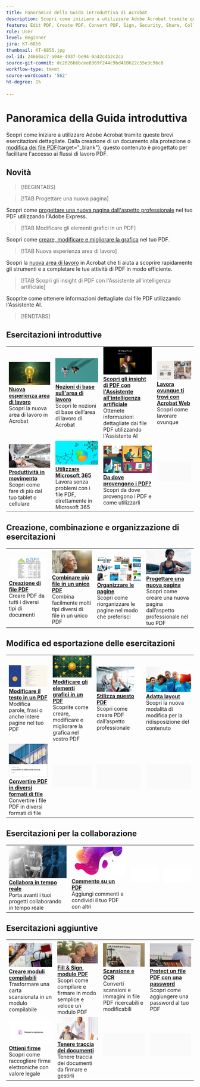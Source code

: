 ```yaml
---
title: Panoramica della Guida introduttiva di Acrobat
description: Scopri come iniziare a utilizzare Adobe Acrobat tramite queste brevi esercitazioni guidate (1-2 min)
feature: Edit PDF, Create PDF, Convert PDF, Sign, Security, Share, Collaboration, Workspace
role: User
level: Beginner
jira: KT-6856
thumbnail: KT-6856.jpg
exl-id: 24660a17-a04e-4937-be94-0a42c4b2c2ca
source-git-commit: dc2026b6bcee8369f244c9bd410622c55e3c96c8
workflow-type: tm+mt
source-wordcount: '562'
ht-degree: 1%

---
```


# Panoramica della Guida introduttiva

Scopri come iniziare a utilizzare Adobe Acrobat tramite queste brevi esercitazioni dettagliate. Dalla creazione di un documento alla protezione o [modifica dei file PDF](https://www.adobe.com/it/acrobat/online/pdf-editor.html){target="_blank"}, questo contenuto è progettato per facilitare l&#39;accesso ai flussi di lavoro PDF.

## Novità

>[!BEGINTABS]

>[!TAB Progettare una nuova pagina]

Scopri come [progettare una nuova pagina dall&#39;aspetto professionale](add-custom-page.md) nel tuo PDF utilizzando l&#39;Adobe Express.

>[!TAB Modificare gli elementi grafici in un PDF]

Scopri come [creare, modificare e migliorare la grafica](edit-graphics.md) nel tuo PDF.

>[!TAB Nuova esperienza area di lavoro]

Scopri la [nuova area di lavoro](new-workspace.md) in Acrobat che ti aiuta a scoprire rapidamente gli strumenti e a completare le tue attività di PDF in modo efficiente.

>[!TAB Scopri gli insight di PDF con l&#39;Assistente all&#39;intelligenza artificiale]

Scoprite come ottenere informazioni dettagliate dai file PDF utilizzando l&#39;Assistente AI.

>[!ENDTABS]

## Esercitazioni introduttive

<table style="table-layout:fixed">
<tr>
  <td>
    <a href="new-workspace.md">
      <img alt="Nuova esperienza area di lavoro" src="../assets/new-workspace.png" />
    </a>
    <div>
    <a href="new-workspace.md"><strong>Nuova esperienza area di lavoro</strong></a>
    </div>
    Scopri la nuova area di lavoro in Acrobat
    <br>
  </td>
  <td>
    <a href="get-to-know-the-acrobat-dc-interface.md">
      <img alt="Nozioni di base sull’area di lavoro" src="../assets/workspace-basics.png" />
    </a>
    <div>
    <a href="get-to-know-the-acrobat-dc-interface.md"><strong>Nozioni di base sull'area di lavoro</strong></a>
    </div>
    Scopri le nozioni di base dell’area di lavoro di Acrobat
    <br>
  </td>
  <td>
    <a href="ai-assistant.md">
      <img alt="Scopri gli insight di PDF con l&apos;Assistente all&apos;intelligenza artificiale" src="../assets/ai-assistant.png" />
    </a>
    <div>
    <a href="ai-assistant.md"><strong>Scopri gli insight di PDF con l'Assistente all'intelligenza artificiale</strong></a>
    </div>
    Ottenete informazioni dettagliate dai file PDF utilizzando l'Assistente AI
    <br>
  </td>
  <td>
    <a href="acrobatweb.md">
      <img alt="Lavora ovunque ti trovi con Acrobat Web" src="../assets/acrobat-web.png" />
    </a>
    <div>
    <a href="acrobatweb.md"><strong>Lavora ovunque ti trovi con Acrobat Web</strong></a>
    </div>
    Scopri come lavorare ovunque
    <br>
  </td>
</tr>
<tr>
  <td>
    <a href="productivity.md">
      <img alt="Produttività ovunque ti trovi" src="../assets/productivity.png" />
    </a>
    <div>
    <a href="productivity.md"><strong>Produttività in movimento</strong></a>
    </div>
    Scopri come fare di più dal tuo tablet o cellulare
    <br>
  </td>
    <td>
      <a href="../integrate/integrate-overview.md#microsoft">
        <img alt="Utilizzo di Microsoft 365" src="../assets/microsoft-365.png" />
      </a>
      <div>
      <a href="../integrate/integrate-overview.md#microsoft"><strong>Utilizzare Microsoft 365</strong></a>
      </div>
      Lavora senza problemi con i file PDF, direttamente in Microsoft 365
      <br> 
    </td>
    <td>
      <a href="where-do-pdfs-come-from.md">
        <img alt="Da dove vengono i PDF?" src="../assets/where-pdfs.png" />
      </a>
      <div>
      <a href="where-do-pdfs-come-from.md"><strong>Da dove provengono i PDF?</strong></a>
      </div>
      Scopri da dove provengono i PDF e come utilizzarli
      <br>
    </td>
    <td>
    <img alt="Spaziatore" src="../assets/Grayspacer.png" />
      <div>
      <br>
    </td>
  </tr>
  </table>

## Creazione, combinazione e organizzazione di esercitazioni

<table style="table-layout:fixed">
  <tr>
    <td>
      <a href="create-pdf.md">
        <img alt="Creare file PDF" src="../assets/create.png" />
      </a>
      <div>
      <a href="create-pdf.md"><strong>Creazione di file PDF</strong></a>
      </div>
      Creare PDF da tutti i diversi tipi di documenti
      <br>
    </td>
    <td>
      <a href="combine-to-pdf.md">
        <img alt="Combinare più file in un unico PDF" src="../assets/combine.png" />
      </a>
      <div>
      <a href="combine-to-pdf.md"><strong>Combinare più file in un unico PDF</strong></a>
      </div>
      Combina facilmente molti tipi diversi di file in un unico PDF
      <br>
    </td>
    <td>
      <a href="organize.md">
        <img alt="Organizzare le pagine" src="../assets/organize-pages.png" />
      </a>
      <div>
      <a href="organize.md"><strong>Organizzare le pagine</strong></a>
      </div>
      Scopri come riorganizzare le pagine nel modo che preferisci
      <br>
    </td>
    <td>
      <a href="add-custom-page.md">
        <img alt="Progettare una nuova pagina" src="../assets/design.png" />
      </a>
      <div>
      <a href="add-custom-page.md"><strong>Progettare una nuova pagina</strong></a>
      </div>
     Scopri come creare una nuova pagina dall’aspetto professionale nel tuo PDF
      <br>
    </td>
  </tr>
  </table>

## Modifica ed esportazione delle esercitazioni

<table style="table-layout:fixed">
  <tr>
    <td>
      <a href="edit-pdf.md">
        <img alt="Modificare il testo in un PDF" src="../assets/edit-text.png" />
      </a>
      <div>
      <a href="edit-pdf.md"><strong>Modificare il testo in un PDF</strong></a>
      </div>
      Modifica parole, frasi o anche intere pagine nel tuo PDF
      <br>
    </td>
    <td>
      <a href="edit-graphics.md">
        <img alt="Modificare gli elementi grafici in un PDF" src="../assets/edit-graphics.png" />
      </a>
      <div>
      <a href="edit-graphics.md"><strong>Modificare gli elementi grafici in un PDF</strong></a>
      </div>
      Scoprite come creare, modificare e migliorare la grafica nel vostro PDF
      <br>
    </td>
    <td>
      <a href="stylize-this-PDF.md">
        <img alt="Stilizza questo PDF" src="../assets/stylize-pdf.png" />
      </a>
      <div>
      <a href="stylize-this-PDF.md"><strong>Stilizza questo PDF</strong></a>
      </div>
      Scopri come creare PDF dall’aspetto professionale
      <br>
    </td>
   <td>
      <a href="auto-adjust-layout.md">
        <img alt="Adatta layout" src="../assets/auto-adjust.png" />
      </a>
      <div>
      <a href="auto-adjust-layout.md"><strong>Adatta layout</strong></a>
      </div>
      Scopri la nuova modalità di modifica per la ridisposizione del contenuto
      <br>
    </td>
  </tr>
    <td>
      <a href="export-pdf.md">
        <img alt="Convertire PDF in diversi formati di file" src="../assets/convert.png" />
      </a>
      <div>
      <a href="export-pdf.md"><strong>Convertire PDF in diversi formati di file</strong></a>
      </div>
      Convertire i file PDF in diversi formati di file
      <br>
    </td>
    <td>
   <img alt="Spaziatore" src="../assets/Grayspacer.png" />
    <div>
    <br>
  </td>
  <td>
   <img alt="Spaziatore" src="../assets/Grayspacer.png" />
    <div>
    <br>
  </td>
   <td>
   <img alt="Spaziatore" src="../assets/Grayspacer.png" />
    <div>
    <br>
  </td>
</tr>
</table>

## Esercitazioni per la collaborazione

<table style="table-layout:fixed">
  <tr>
    <td>
      <a href="collaborate.md">
        <img alt="Collabora in tempo reale" src="../assets/collaborate.png" />
      </a>
      <div>
      <a href="collaborate.md"><strong>Collabora in tempo reale</strong></a>
      </div>
      Porta avanti i tuoi progetti collaborando in tempo reale
    </td>
    <td>
      <a href="comment-on-pdf-files.md">
        <img alt="Commentare un PDF" src="../assets/comment.png" />
      </a>
      <div>
      <a href="comment-on-pdf-files.md"><strong>Commento su un PDF</strong></a>
      </div>
      Aggiungi commenti e condividi il tuo PDF con altri
      <br>
    </td>
    <td>
    <img alt="Spaziatore" src="../assets/Whitespacer.png" />
      <div>
      <br>
    </td>
    <td>
    <img alt="Spaziatore" src="../assets/Whitespacer.png" />
      <div>
      <br>
    </td>
</tr>
</table>

## Esercitazioni aggiuntive

<table style="table-layout:fixed">
<tr>
  <td>
    <a href="create-fillable-forms.md">
      <img alt="Creare moduli compilabili" src="../assets/fillable-forms.png" />
    </a>
    <div>
      <a href="create-fillable-forms.md"><strong>Creare moduli compilabili</strong></a>
      </div>
      Trasformare una carta scansionata in un modulo compilabile
      <br>
  </td>
  <td>
    <a href="fill-and-sign.md">
      <img alt="Fill &amp; Sign, un modulo PDF" src="../assets/fill-sign.png" />
    </a>
    <div>
    <a href="fill-and-sign.md"><strong>Fill &amp; Sign, modulo PDF</strong></a>
    </div>
    Scopri come compilare e firmare in modo semplice e veloce un modulo PDF
    <br>
  </td>
  <td>
    <a href="scan-and-ocr.md">
      <img alt="Scansione e OCR" src="../assets/scan.png" />
    </a>
    <div>
    <a href="scan-and-ocr.md"><strong>Scansione e OCR</strong></a>
    </div>
    Converti scansioni e immagini in file PDF ricercabili e modificabili
    <br>
  </td>
  <td>
    <a href="password-protect.md">
      <img alt="Protect un file PDF con una password" src="../assets/protect.png" />
    </a>
    <div>
    <a href="password-protect.md"><strong>Protect un file PDF con una password</strong></a>
    </div>
    Scopri come aggiungere una password al tuo PDF
    <br>
  </td>
</tr>
<tr>
  <td>
    <a href="signatures.md">
      <img alt="Ottieni firme" src="../assets/signatures.png" />
    </a>
    <div>
    <a href="signatures.md"><strong>Ottieni firme</strong></a>
    </div>
    Scopri come raccogliere firme elettroniche con valore legale
    <br>
  </td>
  <td>
    <a href="track.md">
      <img alt="Tenere traccia dei documenti" src="../assets/track.png" />
    </a>
    <div>
    <a href="track.md"><strong>Tenere traccia dei documenti</strong></a>
    </div>
    Tenere traccia dei documenti da firmare e gestirli
    <br>
  </td>
  <td>
   <img alt="Spaziatore" src="../assets/Grayspacer.png" />
    <div>
    <br>
  </td>
  <td>
   <img alt="Spaziatore" src="../assets/Grayspacer.png" />
    <div>
    <br>
  </td>
</tr>
</table>
